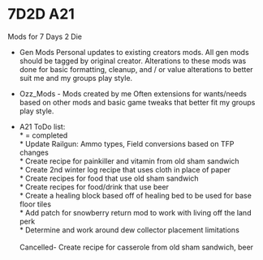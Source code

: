 # 7D2D A21
Mods for 7 Days 2 Die

- Gen Mods
Personal updates to existing creators mods. 
All gen mods should be tagged by original creator. Alterations to these mods was done for basic formatting, cleanup, and / or value alterations to better suit me and my groups play style.

- Ozz_Mods - Mods created by me
Often extensions for wants/needs based on other mods and basic game tweaks that better fit my groups play style.

- A21 ToDo list:<br />
\* = completed<br />
	\* Update Railgun: Ammo types, Field conversions based on TFP changes
	<br />\* Create recipe for painkiller and vitamin from old sham sandwich
	<br />\* Create 2nd winter log recipe that uses cloth in place of paper
	<br />\* Create recipes for food that use old sham sandwich 
	<br />\* Create recipes for food/drink that use beer
	<br />\* Create a healing block based off of healing bed to be used for base floor tiles
	<br />\* Add patch for snowberry return mod to work with living off the land perk
	<br />\* Determine and work around dew collector placement limitations
	<br />
	<br />Cancelled- Create recipe for casserole from old sham sandwich, beer